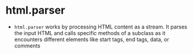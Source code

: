 # html.parser

- `html.parser` works by processing HTML content as a stream. It parses the input HTML and calls specific methods of a subclass as it encounters different elements like start tags, end tags, data, or comments
